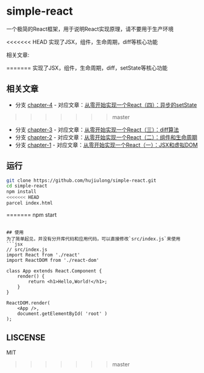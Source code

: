 # simple-react

一个极简的React框架，用于说明React实现原理，请不要用于生产环境

<<<<<<< HEAD
实现了JSX，组件，生命周期，diff等核心功能

相关文章:

=======
实现了JSX，组件，生命周期，diff，setState等核心功能

## 相关文章

* 分支 [chapter-4](https://github.com/hujiulong/simple-react/tree/chapter-4) - 对应文章：[从零开始实现一个React（四）：异步的setState](https://github.com/hujiulong/blog/issues/6)
>>>>>>> master
* 分支 [chapter-3](https://github.com/hujiulong/simple-react/tree/chapter-3) - 对应文章：[从零开始实现一个React（三）：diff算法](https://github.com/hujiulong/blog/issues/6)
* 分支 [chapter-2](https://github.com/hujiulong/simple-react/tree/chapter-2) - 对应文章：[从零开始实现一个React（二）：组件和生命周期](https://github.com/hujiulong/blog/issues/5)
* 分支 [chapter-1](https://github.com/hujiulong/simple-react/tree/chapter-1) - 对应文章：[从零开始实现一个React（一）：JSX和虚拟DOM](https://github.com/hujiulong/blog/issues/4)

## 运行
```bash
git clone https://github.com/hujiulong/simple-react.git
cd simple-react
npm install
<<<<<<< HEAD
parcel index.html
```
=======
npm start
```

## 使用
为了简单起见，并没有分开库代码和应用代码，可以直接修改`src/index.js`来使用
```jsx
// src/index.js
import React from './react'
import ReactDOM from './react-dom'

class App extends React.Component {
    render() {
        return <h1>Hello,World!</h1>;
    }
}

ReactDOM.render(
    <App />,
    document.getElementById( 'root' )
);
```

## LISCENSE
MIT
>>>>>>> master
